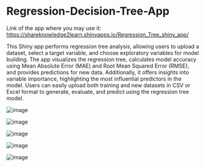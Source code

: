 # Regression-Decision-Tree-App
Link of the app where you may use it: https://shareknowledge2learn.shinyapps.io/Regression_Tree_shiny_app/ 

This Shiny app performs regression tree analysis, allowing users to upload a dataset, select a target variable, and choose exploratory variables for model building. The app visualizes the regression tree, calculates model accuracy using Mean Absolute Error (MAE) and Root Mean Squared Error (RMSE), and provides predictions for new data. Additionally, it offers insights into variable importance, highlighting the most influential predictors in the model. Users can easily upload both training and new datasets in CSV or Excel format to generate, evaluate, and predict using the regression tree model.

![image](https://github.com/user-attachments/assets/11fb78b1-b80b-4104-84d8-6b365f285e3f)


![image](https://github.com/user-attachments/assets/60503026-f463-44d5-9084-2afd42dafba8)

![image](https://github.com/user-attachments/assets/86a1ddb9-e6ba-433b-8f30-554ff4d0deee)


![image](https://github.com/user-attachments/assets/c1b3cbe8-453e-45c9-9d83-331c4c306cfd)

![image](https://github.com/user-attachments/assets/54eb0bdf-f333-4dd3-ad60-b3ac4db81ba5)
